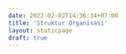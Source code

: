 ```yaml
---
date: 2022-02-02T14:36:14+07:00
title: 'Struktur Organisasi'
layout: staticpage
draft: true
---
```

